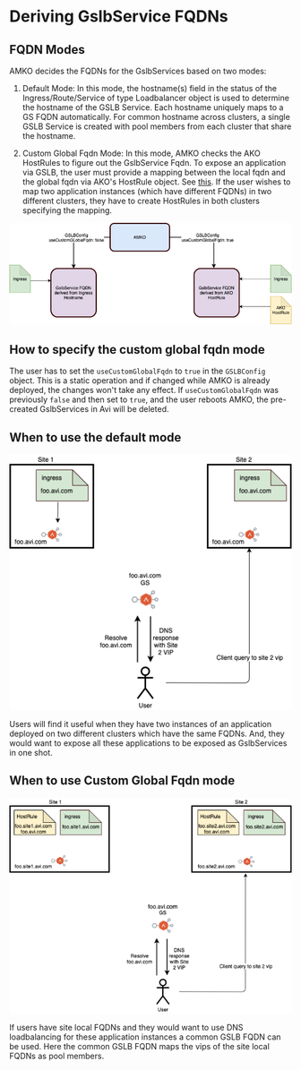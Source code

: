 # Deriving GslbService FQDNs

## FQDN Modes
AMKO decides the FQDNs for the GslbServices based on two modes:
1. Default Mode: In this mode, the hostname(s) field in the status of the Ingress/Route/Service of type Loadbalancer object is used to determine the hostname of the GSLB Service. Each hostname uniquely maps to a GS FQDN automatically. For common hostname across clusters, a single GSLB Service is created with pool members from each cluster that share the hostname.

2. Custom Global Fqdn Mode: In this mode, AMKO checks the AKO HostRules to figure out the GslbService Fqdn. To expose an application via GSLB, the user must provide a mapping between the local fqdn and the global fqdn via AKO's HostRule object. See [this](https://github.com/avinetworks/avi-helm-charts/blob/master/docs/AKO/crds/hostrule.md#configure-gslb-fqdn). If the user wishes to map two application instances (which have different FQDNs) in two different clusters, they have to create HostRules in both clusters specifying the mapping.

![Alt text](../images/local_vs_global_fqdn.png?raw=true "local and global fqdn modes")

## How to specify the custom global fqdn mode
The user has to set the `useCustomGlobalFqdn` to `true` in the `GSLBConfig` object. This is a static operation and if changed while AMKO is already deployed, the changes won't take any effect. If `useCustomGlobalFqdn` was previously `false` and then set to `true`, and the user reboots AMKO, the pre-created GslbServices in Avi will be deleted.

## When to use the default mode
![Alt text](../images/local_fqdn.png?raw=true "local fqdn usage")

Users will find it useful when they have two instances of an application deployed on two different clusters which have the same FQDNs. And, they would want to expose all these applications to be exposed as GslbServices in one shot.

## When to use Custom Global Fqdn mode
![Alt text](../images/global_fqdn.png?raw=true "global fqdn usage")

If users have site local FQDNs and they would want to use DNS loadbalancing for these application instances a common GSLB FQDN can be used. Here the common GSLB FQDN maps the vips of the site local FQDNs as pool members.